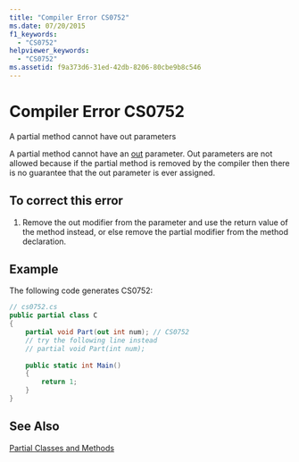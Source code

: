 ```yaml
---
title: "Compiler Error CS0752"
ms.date: 07/20/2015
f1_keywords: 
  - "CS0752"
helpviewer_keywords: 
  - "CS0752"
ms.assetid: f9a373d6-31ed-42db-8206-80cbe9b8c546
---
```

# Compiler Error CS0752
A partial method cannot have out parameters  
  
 A partial method cannot have an [out](../../csharp/language-reference/keywords/out-parameter-modifier.md) parameter. Out parameters are not allowed because if the partial method is removed by the compiler then there is no guarantee that the out parameter is ever assigned.  
  
## To correct this error  
  
1.  Remove the out modifier from the parameter and use the return value of the method instead, or else remove the partial modifier from the method declaration.  
  
## Example  
 The following code generates CS0752:  
  
```csharp  
// cs0752.cs  
public partial class C  
{  
    partial void Part(out int num); // CS0752  
    // try the following line instead  
    // partial void Part(int num);  
  
    public static int Main()  
    {  
        return 1;  
    }  
}  
```  
  
## See Also  
 [Partial Classes and Methods](../../csharp/programming-guide/classes-and-structs/partial-classes-and-methods.md)
